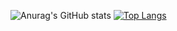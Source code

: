 ![Anurag's GitHub stats](https://github-readme-stats.vercel.app/api?username=Jeremias-Souza&show_icons=true&theme=transparent)  [![Top Langs](https://github-readme-stats.vercel.app/api/top-langs/?username=Jeremias-Souza&layout=donut-vertical)](https://github.com/Jeremias-Souza/github-readme-stats)


